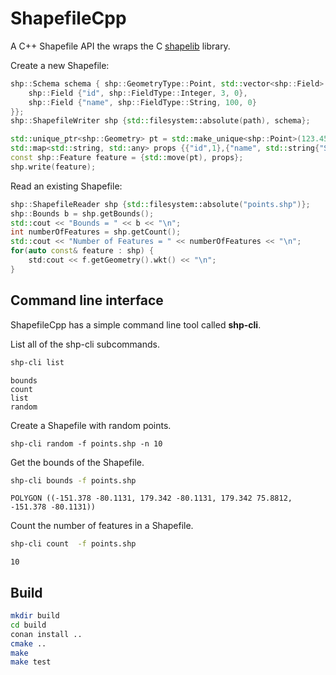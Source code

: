 ShapefileCpp
============

A C++ Shapefile API the wraps the C [shapelib](http://shapelib.maptools.org/) library.

Create a new Shapefile:

```cpp
shp::Schema schema { shp::GeometryType::Point, std::vector<shp::Field> {
    shp::Field {"id", shp::FieldType::Integer, 3, 0}, 
    shp::Field {"name", shp::FieldType::String, 100, 0}
}};
shp::ShapefileWriter shp {std::filesystem::absolute(path), schema};

std::unique_ptr<shp::Geometry> pt = std::make_unique<shp::Point>(123.45, -47.65);
std::map<std::string, std::any> props {{"id",1},{"name", std::string{"Seattle"}}};
const shp::Feature feature = {std::move(pt), props};
shp.write(feature);
```

Read an existing Shapefile:

```cpp
shp::ShapefileReader shp {std::filesystem::absolute("points.shp")};
shp::Bounds b = shp.getBounds();
std::cout << "Bounds = " << b << "\n";
int numberOfFeatures = shp.getCount();
std::cout << "Number of Features = " << numberOfFeatures << "\n";
for(auto const& feature : shp) {
    std:cout << f.getGeometry().wkt() << "\n";
}
```

Command line interface
----------------------

ShapefileCpp has a simple command line tool called **shp-cli**.

List all of the shp-cli subcommands.

```bash
shp-cli list
```

```
bounds
count
list
random
```

Create a Shapefile with random points.

```
shp-cli random -f points.shp -n 10
```

Get the bounds of the Shapefile.

```bash
shp-cli bounds -f points.shp
```

```
POLYGON ((-151.378 -80.1131, 179.342 -80.1131, 179.342 75.8812, -151.378 -80.1131))
```

Count the number of features in a Shapefile.

```bash
shp-cli count  -f points.shp
```

```
10
```

Build
-----

```bash
mkdir build
cd build
conan install ..
cmake ..
make
make test
```

